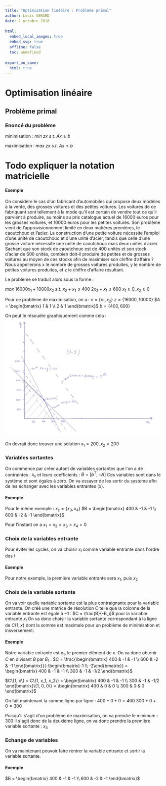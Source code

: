 ```yaml
---
title: "Optimisation linéaire : Problème primal"
author: Louis GERARD
date: 2 octobre 2018

html:
  embed_local_images: true
  embed_svg: true
  offline: false
  toc: undefined

export_on_save:
  html: true
---
```


# Optimisation linéaire
## Problème primal
### Enoncé du problème
minimisation :
$min\ zx\ s.t.$
$Ax \ge b$

maximisation :
$max\ zx\ s.t.$
$Ax \le b$

# Todo expliquer la notation matricielle

#### Exemple
On considère le cas d’un fabricant d’automobiles qui propose deux modèles à la vente, des grosses voitures et des petites voitures. Les voitures de ce fabriquant sont tellement à la mode qu’il est certain de vendre tout ce qu’il parvient à produire, au moins au prix catalogue actuel de 16000 euros pour les grosses voitures, et 10000 euros pour les petites voitures. Son problème vient de l’approvisionnement limité en deux matières premières, le caoutchouc et l’acier. La construction d’une petite voiture nécessite l’emploi d’une unité de caoutchouc et d’une unité d’acier, tandis que celle d’une grosse voiture nécessite une unité de caoutchouc mais deux unités d’acier. Sachant que son stock de caoutchouc est de 400 unités et son stock d’acier de 600 unités, combien doit-il produire de petites et de grosses voitures au moyen de ces stocks afin de maximiser son chiffre d’affaire ? Nous appellerons x le nombre de grosses voitures produites, y le nombre de petites voitures produites, et z le chiffre d’affaire résultant.

Le problème se traduit alors sous la forme :

$max\ 16000x_1 + 10000x_2\ s.t.$
$x_2 + x_1 \le 400$
$2x_2  + x_1 \le 600$
$x_1 \ge 0, x_2 \ge 0$

Pour ce problème de maximisation, on a :
$x = \{x_1, x_2\}$
$z = \{16000, 10000\}$
$A = \begin{bmatrix}
   1 & 1 \\
   2 & 1
\end{bmatrix}$
$b = \{400, 600\}$

On peut le résoudre graphiquement comme cela :
![résolution graphique](graphique.jpg)

On devrait donc trouver une solution $x_1 = 200, x_2 = 200$

### Variables sortantes
On commence par créer autant de variables sortantes que l'on a de contraintes :
$x_s$
et leurs coefficients :
$B = [b^T; -A]$
Ces variables sont dans le système et sont égales à zéro. On va essayer de les sortir du système afin de les échanger avec les variables entrantes ($x$).

#### Exemple
Pour le même exemple :
$x_s = \{x_3, x_4\}$
$B = \begin{bmatrix}
  400 & -1 & -1 \\
  600 & -2 & -1
\end{bmatrix}$

Pour l'instant on a $x_1 = x_2 = x_3 = x_4 = 0$

### Choix de la variables entrante
Pour éviter les cycles, on va choisir $x_i$ comme variable entrante dans l'ordre des $i$

#### Exemple
Pour notre exemple, la première variable entrante sera $x_1$, puis $x_2$

### Choix de la variable sortante
On va voir quelle variable sortante est la plus contraignante pour la variable entrante.
On créé une matrice de résolution $C$ telle que la colonne de la variable entrante est égale à $-1$ :
$C = \frac{B}{-B_i}$ pour la variable entrante $x_i$
On va donc choisir la variable sortante correspondant à la ligne de $C\{1, x\}$ dont la somme est maximale pour un problème de minimisation et insversement:

#### Exemple
Notre variable entrante est $x_1$, le premier élément de $x$. On va donc obtenir $C$ en divisant $B$ par $B_1$ :
$C = \frac{\begin{bmatrix}
  400 & -1 & -1 \\
  600 & -2 & -1
\end{bmatrix}}{-\begin{bmatrix}-1 \\ -2\end{bmatrix}} = \begin{bmatrix}
  400 & -1 & -1 \\
  300 & -1 & -1/2
\end{bmatrix}$

$C\{1, x\} = C\{1, x_1, x_2\} = \begin{bmatrix}
  400 & -1 & -1 \\
  300 & -1 & -1/2
\end{bmatrix}\{1, 0, 0\} = \begin{bmatrix}
  400 & 0 & 0 \\
  300 & 0 & 0
\end{bmatrix}$

On fait maintenant la somme ligne par ligne :
$400 + 0 + 0 = 400$
$300 + 0 + 0 = 300$

Puisqu'il s'agit d'un problème de maximisation, on va prendre le minimum : $300$
Il s'agit donc de la deuxième ligne, on va donc prendre la première variable sortante : $x_4$

### Echange de variables
On va maintenant pouvoir faire rentrer la variable entrante et sortir la variable sortante.

#### Exemple
$B = \begin{bmatrix}
  400 & -1 & -1 \\
  600 & -2 & -1
\end{bmatrix}$

